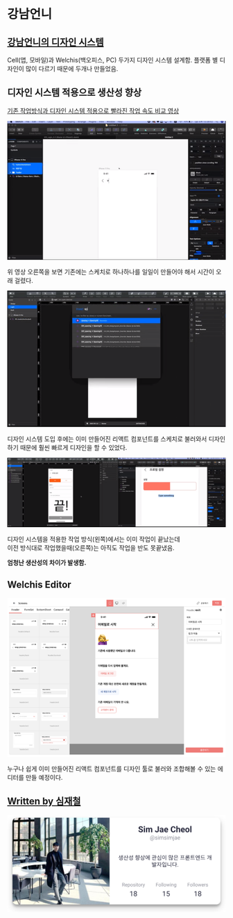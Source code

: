 # 강남언니

## [강남언니의 디자인 시스템](https://blog.gangnamunni.com/post/welchis/)

Cell\(앱, 모바일\)과 Welchis\(백오피스, PC\) 두가지 디자인 시스템 설계함. 플랫폼 별 디자인이 많이 다르기 때문에 두개나 만들었음.

## 디자인 시스템 적용으로 생산성 향상

[기존 작업방식과 디자인 시스템 적용으로 빨라진 작업 속도 비교 영상](https://static.blog.gangnamunni.com/files/f0e10ae1-8585-4508-8688-10b9bc1eb738)

![](../.gitbook/assets/2020_09_04_10_57_58.png)

위 영상 오른쪽을 보면 기존에는 스케치로 하나하나를 일일이 만들어야 해서 시간이 오래 걸렸다.

![](../.gitbook/assets/2020_09_04_10_58_33.png)

디자인 시스템 도입 후에는 이미 만들어진 리액트 컴포넌트를 스케치로 불러와서 디자인 하기 때문에 훨씬 빠르게 디자인을 할 수 있었다.

![](../.gitbook/assets/2020_09_04_10_59_16.png)

디자인 시스템을 적용한 작업 방식\(왼쪽\)에서는 이미 작업이 끝났는데  
이전 방식대로 작업했을때\(오른쪽\)는 아직도 작업을 반도 못끝냈음.

**엄청난 생산성의 차이가 발생함.**

## Welchis Editor

![](../.gitbook/assets/2020_09_04_11_01_28.png)

누구나 쉽게 이미 만들어진 리액트 컴포넌트를 디자인 툴로 불러와 조합해볼 수 있는 에디터를 만들 예정이다.

## [Written by 심재철](https://github.com/simsimjae)

![](../.gitbook/assets/simsimjae.png)

